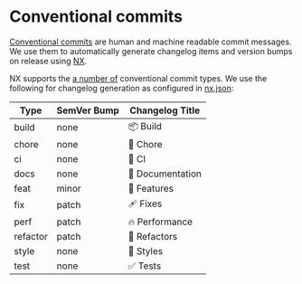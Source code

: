# Conventional commits

[Conventional commits](https://www.conventionalcommits.org/en/v1.0.0/) are human and machine readable commit messages. We use them to automatically generate changelog items and version bumps on release using [NX](https://nx.dev).

NX supports the [a number of](https://github.com/nrwl/nx/blob/db10812da789cd48d3a722628a00feda9d0e3810/packages/nx/src/command-line/release/config/conventional-commits.ts) conventional commit types. We use the following for changelog generation as configured in [nx.json](https://github.com/wmde/wikibase-release-pipeline/blob/main/nx.json):

| Type     | SemVer Bump | Changelog Title  |
| -------- | ----------- | ---------------- |
| build    | none        | 📦 Build         |
| chore    | none        | 🏡 Chore         |
| ci       | none        | 🤖 CI            |
| docs     | none        | 📖 Documentation |
| feat     | minor       | 🚀 Features      |
| fix      | patch       | 🩹 Fixes         |
| perf     | patch       | 🔥 Performance   |
| refactor | patch       | 💅 Refactors     |
| style    | none        | 🎨 Styles        |
| test     | none        | ✅ Tests         |

